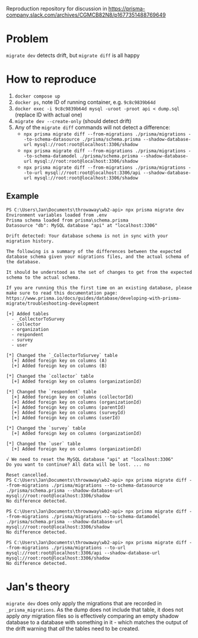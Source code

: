 Reproduction repository for discussion in https://prisma-company.slack.com/archives/CGMCB82N8/p1677351488769649

# Problem

`migrate dev` detects drift, but `migrate diff` is all happy

# How to reproduce

1. `docker compose up`
2. `docker ps`, note ID of running container, e.g. `9c8c9839b64d`
3. `docker exec -i 9c8c9839b64d mysql -uroot -proot api < dump.sql` (replace ID with actual one)
4. `migrate dev --create-only` (should detect drift)
5. Any of the `migrate diff` commands will not detect a difference:
    - `npx prisma migrate diff --from-migrations ./prisma/migrations --to-schema-datasource ./prisma/schema.prisma --shadow-database-url mysql://root:root@localhost:3306/shadow`
    - `npx prisma migrate diff --from-migrations ./prisma/migrations --to-schema-datamodel ./prisma/schema.prisma --shadow-database-url mysql://root:root@localhost:3306/shadow `     
    - `npx prisma migrate diff --from-migrations ./prisma/migrations --to-url mysql://root:root@localhost:3306/api --shadow-database-url mysql://root:root@localhost:3306/shadow` 

## Example

```
PS C:\Users\Jan\Documents\throwaway\wb2-api> npx prisma migrate dev
Environment variables loaded from .env
Prisma schema loaded from prisma\schema.prisma
Datasource "db": MySQL database "api" at "localhost:3306"

Drift detected: Your database schema is not in sync with your migration history.

The following is a summary of the differences between the expected database schema given your migrations files, and the actual schema of the database.

It should be understood as the set of changes to get from the expected schema to the actual schema.

If you are running this the first time on an existing database, please make sure to read this documentation page:
https://www.prisma.io/docs/guides/database/developing-with-prisma-migrate/troubleshooting-development

[+] Added tables
  - _CollectorToSurvey
  - collector
  - organization
  - respondent
  - survey
  - user

[*] Changed the `_CollectorToSurvey` table
  [+] Added foreign key on columns (A)
  [+] Added foreign key on columns (B)

[*] Changed the `collector` table
  [+] Added foreign key on columns (organizationId)

[*] Changed the `respondent` table
  [+] Added foreign key on columns (collectorId)
  [+] Added foreign key on columns (organizationId)
  [+] Added foreign key on columns (parentId)
  [+] Added foreign key on columns (surveyId)
  [+] Added foreign key on columns (userId)

[*] Changed the `survey` table
  [+] Added foreign key on columns (organizationId)

[*] Changed the `user` table
  [+] Added foreign key on columns (organizationId)

√ We need to reset the MySQL database "api" at "localhost:3306"
Do you want to continue? All data will be lost. ... no

Reset cancelled.
PS C:\Users\Jan\Documents\throwaway\wb2-api> npx prisma migrate diff --from-migrations ./prisma/migrations --to-schema-datasource ./prisma/schema.prisma --shadow-database-url mysql://root:root@localhost:3306/shadow
No difference detected.

PS C:\Users\Jan\Documents\throwaway\wb2-api> npx prisma migrate diff --from-migrations ./prisma/migrations --to-schema-datamodel ./prisma/schema.prisma --shadow-database-url mysql://root:root@localhost:3306/shadow      
No difference detected.

PS C:\Users\Jan\Documents\throwaway\wb2-api> npx prisma migrate diff --from-migrations ./prisma/migrations --to-url mysql://root:root@localhost:3306/api --shadow-database-url mysql://root:root@localhost:3306/shadow  
No difference detected.

```

# Jan's theory

`migrate dev` does only apply the migrations that are recorded in `_prisma_migrations`. As the dump does not include that table, it does not apply _any_ migration files so is effectively comparing an empty shadow database to a database with something in it - which matches the output of the drift warning that _all_ the tables need to be created.